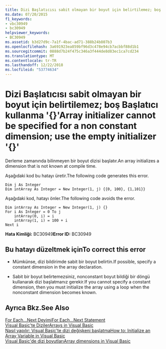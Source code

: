 ```yaml
---
title: Dizi Başlatıcısı sabit olmayan bir boyut için belirtilemez; boş Başlatıcı kullanma '{}'
ms.date: 07/20/2015
f1_keywords:
- vbc30949
- bc30949
helpviewer_keywords:
- BC30949
ms.assetid: b3d27d9c-7a1f-4bac-ad71-388b24b807b3
ms.openlocfilehash: 3a691923ea859bf96d3c478e94cb7acbbf88d1b1
ms.sourcegitcommit: 0888d7b24f475c346a3f444de8d83ec1ca7cd234
ms.translationtype: MT
ms.contentlocale: tr-TR
ms.lasthandoff: 12/22/2018
ms.locfileid: "53774634"
---
```

# <a name="array-initializer-cannot-be-specified-for-a-non-constant-dimension-use-the-empty-initializer-"></a><span data-ttu-id="00757-102">Dizi Başlatıcısı sabit olmayan bir boyut için belirtilemez; boş Başlatıcı kullanma '{}'</span><span class="sxs-lookup"><span data-stu-id="00757-102">Array initializer cannot be specified for a non constant dimension; use the empty initializer '{}'</span></span>
<span data-ttu-id="00757-103">Derleme zamanında bilinmeyen bir boyut dizisi başlatır.</span><span class="sxs-lookup"><span data-stu-id="00757-103">An array initializes a dimension that is not known at compile time.</span></span>  
  
 <span data-ttu-id="00757-104">Aşağıdaki kod bu hatayı üretir.</span><span class="sxs-lookup"><span data-stu-id="00757-104">The following code generates this error.</span></span>  
  
```  
Dim j As Integer  
Dim intArray As Integer = New Integer(1, j) {{0, 100}, {1,101}}  
```  
  
 <span data-ttu-id="00757-105">Aşağıdaki kod, hatayı önler.</span><span class="sxs-lookup"><span data-stu-id="00757-105">The following code avoids the error.</span></span>  
  
```  
Dim intArray As Integer = New Integer(1, j) {}  
For i As Integer = 0 To j  
    intArray(0, i) = i  
    intArray(1, i) = 100 + i  
Next i  
```  
  
 <span data-ttu-id="00757-106">**Hata Kimliği:** BC30949</span><span class="sxs-lookup"><span data-stu-id="00757-106">**Error ID:** BC30949</span></span>  
  
## <a name="to-correct-this-error"></a><span data-ttu-id="00757-107">Bu hatayı düzeltmek için</span><span class="sxs-lookup"><span data-stu-id="00757-107">To correct this error</span></span>  
  
-   <span data-ttu-id="00757-108">Mümkünse, dizi bildirimde sabit bir boyut belirtin.</span><span class="sxs-lookup"><span data-stu-id="00757-108">If possible, specify a constant dimension in the array declaration.</span></span>  
  
-   <span data-ttu-id="00757-109">Sabit bir boyut belirtemezsiniz, nonconstant boyut bildiği bir döngü kullanarak dizi başlatmanız gerekir.</span><span class="sxs-lookup"><span data-stu-id="00757-109">If you cannot specify a constant dimension, then you must initialize the array using a loop when the nonconstant dimension becomes known.</span></span>  
  
## <a name="see-also"></a><span data-ttu-id="00757-110">Ayrıca Bkz.</span><span class="sxs-lookup"><span data-stu-id="00757-110">See Also</span></span>  
 [<span data-ttu-id="00757-111">For Each...Next Deyimi</span><span class="sxs-lookup"><span data-stu-id="00757-111">For Each...Next Statement</span></span>](../../visual-basic/language-reference/statements/for-each-next-statement.md)  
 [<span data-ttu-id="00757-112">Visual Basic'te Diziler</span><span class="sxs-lookup"><span data-stu-id="00757-112">Arrays in Visual Basic</span></span>](~/docs/visual-basic/programming-guide/language-features/arrays/index.md)  
 [<span data-ttu-id="00757-113">Nasıl yapılır: Visual Basic'te dizi değişkeni başlatma</span><span class="sxs-lookup"><span data-stu-id="00757-113">How to: Initialize an Array Variable in Visual Basic</span></span>](../../visual-basic/programming-guide/language-features/arrays/how-to-initialize-an-array-variable.md)  
 [<span data-ttu-id="00757-114">Visual Basic'de dizi boyutları</span><span class="sxs-lookup"><span data-stu-id="00757-114">Array dimensions in Visual Basic</span></span>](~/docs/visual-basic/programming-guide/language-features/arrays/array-dimensions.md)
